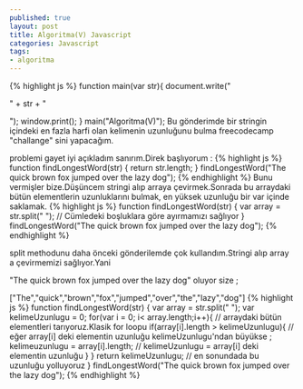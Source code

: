 ```yaml
---
published: true
layout: post
title: Algoritma(V) Javascript
categories: Javascript
tags: 
- algoritma
---
```

{% highlight js %}
function main(var str){
  document.write("<p>" + str + "</p>");
  window.print();
}
main("Algoritma(V)");
Bu gönderimde bir stringin içindeki en fazla harfi olan kelimenin uzunluğunu bulma freecodecamp "challange" sini yapacağım.

problemi gayet iyi açıkladım sanırım.Direk başlıyorum : 
{% highlight js %}
function findLongestWord(str) {
  return str.length;
}
findLongestWord("The quick brown fox jumped over the lazy dog");
{% endhighlight %}
Bunu vermişler bize.Düşüncem stringi alıp arraya çevirmek.Sonrada bu arraydaki bütün elementlerin uzunluklarını bulmak, en yüksek uzunluğu bir var içinde saklamak.
{% highlight js %}
function findLongestWord(str) {
  var array = str.split(" "); // Cümledeki boşluklara göre ayırmamızı sağlıyor
}
findLongestWord("The quick brown fox jumped over the lazy dog");
{% endhighlight %}

split methodunu daha önceki gönderilemde çok kullandım.Stringi alıp array a çevirmemizi sağlıyor.Yani

"The quick brown fox jumped over the lazy dog" oluyor size ; 

["The","quick","brown","fox","jumped","over","the","lazy","dog"]
{% highlight js %}
function findLongestWord(str) {
  var array = str.split(" ");
  var kelimeUzunlugu = 0; 
  	  for(var i = 0; i< array.length;i++){ // arraydaki bütün elementleri tarıyoruz.Klasik for loopu
        if(array[i].length > kelimeUzunlugu){ // eğer array[i] deki elementin uzunluğu kelimeUzunlugu'ndan büyükse ;
          kelimeuzunlugu = array[i].length; // kelimeUzunlugu = array[i] deki elementin uzunluğu
        }
   }
  return kelimeUzunlugu; // en sonundada bu uzunluğu yolluyoruz
}
findLongestWord("The quick brown fox jumped over the lazy dog");
{% endhighlight %}
